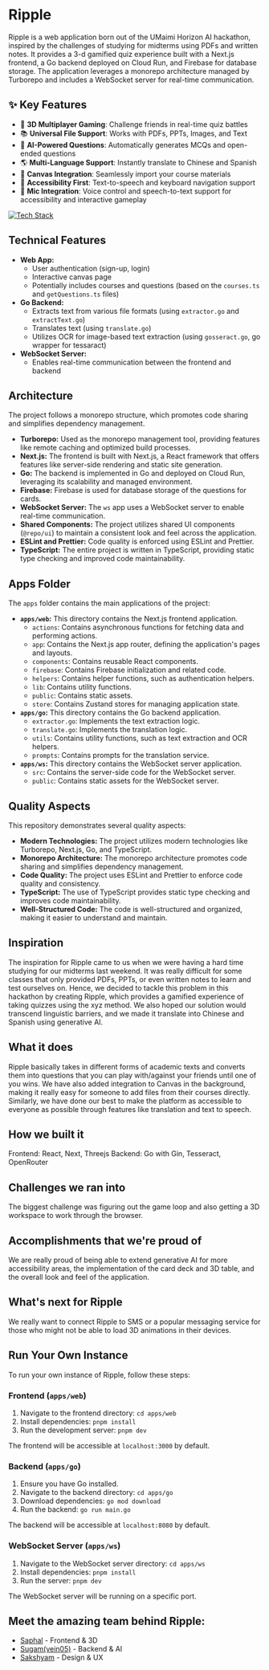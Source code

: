 # Ripple

Ripple is a web application born out of the UMaimi Horizon AI hackathon, inspired by the challenges of studying for midterms using PDFs and written notes. It provides a 3-d gamified quiz experience built with a Next.js frontend, a Go backend deployed on Cloud Run, and Firebase for database storage. The application leverages a monorepo architecture managed by Turborepo and includes a WebSocket server for real-time communication.

## ✨ Key Features

- 🎲 **3D Multiplayer Gaming**: Challenge friends in real-time quiz battles
- 📚 **Universal File Support**: Works with PDFs, PPTs, Images, and Text
- 🤖 **AI-Powered Questions**: Automatically generates MCQs and open-ended questions
- 🌎 **Multi-Language Support**: Instantly translate to Chinese and Spanish
- 📱 **Canvas Integration**: Seamlessly import your course materials
- 🎯 **Accessibility First**: Text-to-speech and keyboard navigation support
- 🎤 **Mic Integration**: Voice control and speech-to-text support for accessibility and interactive gameplay

[![Tech Stack](https://skillicons.dev/icons?i=threejs,typescript,next,bun,firebase)]()

## Technical Features

*   **Web App:**
    *   User authentication (sign-up, login)
    *   Interactive canvas page
    *   Potentially includes courses and questions (based on the `courses.ts` and `getQuestions.ts` files)
*   **Go Backend:**
    *   Extracts text from various file formats (using `extractor.go` and `extractText.go`)
    *   Translates text (using `translate.go`)
    *   Utilizes OCR for image-based text extraction (using `gosseract.go`, go wrapper for tessaract) 
*   **WebSocket Server:**
    *   Enables real-time communication between the frontend and backend

## Architecture

The project follows a monorepo structure, which promotes code sharing and simplifies dependency management.

*   **Turborepo:** Used as the monorepo management tool, providing features like remote caching and optimized build processes.
*   **Next.js:** The frontend is built with Next.js, a React framework that offers features like server-side rendering and static site generation.
*   **Go:** The backend is implemented in Go and deployed on Cloud Run, leveraging its scalability and managed environment.
*   **Firebase:** Firebase is used for database storage of the questions for cards.
*   **WebSocket Server:** The `ws` app uses a WebSocket server to enable real-time communication.
*   **Shared Components:** The project utilizes shared UI components (`@repo/ui`) to maintain a consistent look and feel across the application.
*   **ESLint and Prettier:** Code quality is enforced using ESLint and Prettier.
*   **TypeScript:** The entire project is written in TypeScript, providing static type checking and improved code maintainability.

## Apps Folder

The `apps` folder contains the main applications of the project:

*   **`apps/web`:** This directory contains the Next.js frontend application.
    *   `actions`: Contains asynchronous functions for fetching data and performing actions.
    *   `app`: Contains the Next.js app router, defining the application's pages and layouts.
    *   `components`: Contains reusable React components.
    *   `firebase`: Contains Firebase initialization and related code.
    *   `helpers`: Contains helper functions, such as authentication helpers.
    *   `lib`: Contains utility functions.
    *   `public`: Contains static assets.
    *   `store`: Contains Zustand stores for managing application state.
*   **`apps/go`:** This directory contains the Go backend application.
    *   `extractor.go`: Implements the text extraction logic.
    *   `translate.go`: Implements the translation logic.
    *   `utils`: Contains utility functions, such as text extraction and OCR helpers.
    *   `prompts`: Contains prompts for the translation service.
*   **`apps/ws`:** This directory contains the WebSocket server application.
    *   `src`: Contains the server-side code for the WebSocket server.
    *   `public`: Contains static assets for the WebSocket server.

## Quality Aspects

This repository demonstrates several quality aspects:

*   **Modern Technologies:** The project utilizes modern technologies like Turborepo, Next.js, Go, and TypeScript.
*   **Monorepo Architecture:** The monorepo architecture promotes code sharing and simplifies dependency management.
*   **Code Quality:** The project uses ESLint and Prettier to enforce code quality and consistency.
*   **TypeScript:** The use of TypeScript provides static type checking and improves code maintainability.
*   **Well-Structured Code:** The code is well-structured and organized, making it easier to understand and maintain.

## Inspiration

The inspiration for Ripple came to us when we were having a hard time studying for our midterms last weekend. It was really difficult for some classes that only provided PDFs, PPTs, or even written notes to learn and test ourselves on. Hence, we decided to tackle this problem in this hackathon by creating Ripple, which provides a gamified experience of taking quizzes using the xyz method. We also hoped our solution would transcend linguistic barriers, and we made it translate into Chinese and Spanish using generative AI.

## What it does

Ripple basically takes in different forms of academic texts and converts them into questions that you can play with/against your friends until one of you wins. We have also added integration to Canvas in the background, making it really easy for someone to add files from their courses directly. Similarly, we have done our best to make the platform as accessible to everyone as possible through features like translation and text to speech.

## How we built it

Frontend: React, Next, Threejs
Backend: Go with Gin, Tesseract, OpenRouter

## Challenges we ran into

The biggest challenge was figuring out the game loop and also getting a 3D workspace to work through the browser.

## Accomplishments that we're proud of

We are really proud of being able to extend generative AI for more accessibility areas, the implementation of the card deck and 3D table, and the overall look and feel of the application.

## What's next for Ripple

We really want to connect Ripple to SMS or a popular messaging service for those who might not be able to load 3D animations in their devices.

## Run Your Own Instance

To run your own instance of Ripple, follow these steps:

### Frontend (`apps/web`)

1.  Navigate to the frontend directory: `cd apps/web`
2.  Install dependencies: `pnpm install`
3.  Run the development server: `pnpm dev`

The frontend will be accessible at `localhost:3000` by default.

### Backend (`apps/go`)

1.  Ensure you have Go installed.
2.  Navigate to the backend directory: `cd apps/go`
3.  Download dependencies: `go mod download`
4.  Run the backend: `go run main.go`

The backend will be accessible at `localhost:8080` by default.

### WebSocket Server (`apps/ws`)

1.  Navigate to the WebSocket server directory: `cd apps/ws`
2.  Install dependencies: `pnpm install`
3.  Run the server: `pnpm dev`

The WebSocket server will be running on a specific port.

## Meet the amazing team behind Ripple:

- [Saphal](https://github.com/saphalpdyl) - Frontend & 3D
- [Sugam(vein05)](https://github.com/vein05) - Backend & AI
- [Sakshyam](https://github.com/S-Sigdel) - Design & UX

